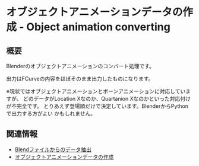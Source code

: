 # オブジェクトアニメーションデータの作成 - Object animation converting

## 概要
Blenderのオブジェクトアニメーションのコンバート処理です。

出力はFCurveの内容をほぼそのまま出力したものになります。

※現状ではオブジェクトアニメーションとボーンアニメーションに対応していますが、
どのデータがLocation Xなのか、Quartanion Xなのかといった対応付けが不完全です。
とりあえず登場順だけで決定しています。BlenderからPythonで出力する方がよい
かもしれません。

## 関連情報
- [Blendファイルからのデータ抽出](../blend_file_reader_sample/)
- [オブジェクトアニメーションデータの作成](../object_animation_drawing/)
